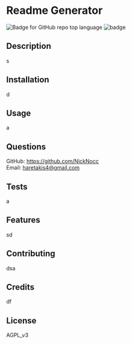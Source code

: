 # Readme Generator
  ![Badge for GitHub repo top language](https://img.shields.io/github/languages/top/NickNocc/NH-Challenge-9?style=flat&logo=appveyor)
  ![badge](https://img.shields.io/badge/license-AGPL_v3-brightgreen)
  ## Description
  
  s

  

  ## Installation

  d

  ## Usage

  a

  ## Questions

  GitHub: https://github.com/NickNocc </br>
  Email: haretakis4@gmail.com

  ## Tests

  a

  ## Features

  sd

  ## Contributing

  dsa

  ## Credits

  df

  ## License

  AGPL_v3

